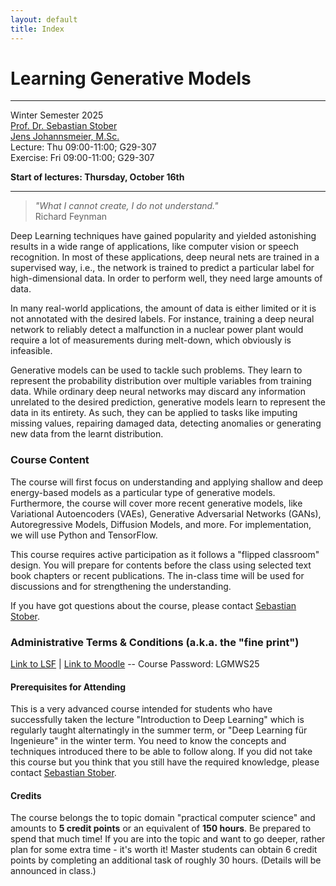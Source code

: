 ```yaml
---
layout: default
title: Index
---
```


# Learning Generative Models
---------------------------------

Winter Semester 2025  
[Prof. Dr. Sebastian Stober](http://www.ai.ovgu.de/Staff/Stober.html)  
[Jens Johannsmeier, M.Sc.](http://www.ai.ovgu.de/Staff/Johannsmeier.html)  
Lecture: Thu 09:00-11:00; G29-307  
Exercise: Fri 09:00-11:00; G29-307

**Start of lectures:  Thursday, October 16th**

---

>_"What I cannot create, I do not understand."_  
>Richard Feynman

Deep Learning techniques have gained popularity and yielded astonishing results in a wide range of applications, like computer vision or speech recognition. In most of these applications, deep neural nets are trained in a supervised way, i.e., the network is trained to predict a particular label for high-dimensional data. In order to perform well, they need large amounts of data.

In many real-world applications, the amount of data is either limited or it is not annotated with the desired labels. For instance, training a deep neural network to reliably detect a malfunction in a nuclear power plant would require a lot of measurements during melt-down, which obviously is infeasible.

Generative models can be used to tackle such problems. They learn to represent the probability distribution over multiple variables from training data. While ordinary deep neural networks may discard any information unrelated to the desired prediction, generative models learn to represent the data in its entirety. As such, they can be applied to tasks like imputing missing values, repairing damaged data, detecting anomalies or generating new data from the learnt distribution.

### Course Content

The course will first focus on understanding and applying shallow and deep energy-based models as a particular type of generative models. Furthermore, the course will cover more recent generative models, like Variational Autoencoders (VAEs), Generative Adversarial Networks (GANs), Autoregressive Models, Diffusion Models, and more. For implementation, we will use Python and TensorFlow.

This course requires active participation as it follows a "flipped classroom" design. You will prepare for contents before the class using selected text book chapters or recent publications. The in-class time will be used for discussions and for strengthening the understanding.

If you have got questions about the course, please contact [Sebastian Stober](mailto:stober@ovgu.de).


### Administrative Terms & Conditions (a.k.a. the "fine print")

[Link to LSF](https://lsf.ovgu.de/qislsf/rds?state=verpublish&status=init&vmfile=no&publishid=228345&moduleCall=webInfo&publishConfFile=webInfo&publishSubDir=veranstaltung) | [Link to Moodle](https://elearning.ovgu.de/course/view.php?id=19553) -- Course Password: LGMWS25

#### Prerequisites for Attending

This is a very advanced course intended for students who have successfully taken the lecture "Introduction to Deep Learning" which is regularly taught alternatingly in the summer term, or "Deep Learning für Ingenieure" in the winter term. 
You need to know the concepts and techniques introduced there to be able to follow along. If you did not take this course but you think that you still have the required knowledge, please contact [Sebastian Stober](mailto:stober@ovgu.de).


#### Credits

The course belongs the to topic domain "practical computer science" and amounts to **5 credit points** or an equivalent of **150 hours**. 
Be prepared to spend that much time! 
If you are into the topic and want to go deeper, rather plan for some extra time - it's worth it!
Master students can obtain 6 credit points by completing an additional task of roughly 30 hours. 
(Details will be announced in class.)

